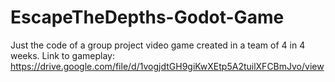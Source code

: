 # EscapeTheDepths-Godot-Game
Just the code of a group project video game created in a team of 4 in 4 weeks.
Link to gameplay: https://drive.google.com/file/d/1vogjdtGH9giKwXEtp5A2tuilXFCBmJvo/view
